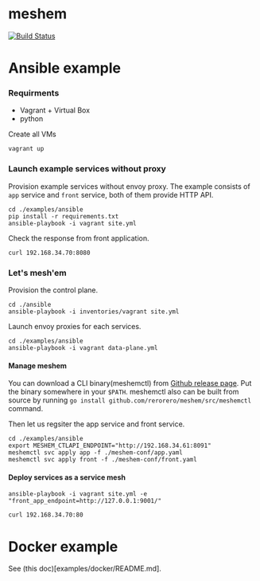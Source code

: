meshem
=======
[![Build Status](https://travis-ci.org/rerorero/meshem.svg?branch=master)](https://travis-ci.org/rerorero/meshem)


Ansible example
=======

### Requirments
- Vagrant + Virtual Box
- python

Create all VMs
```
vagrant up
```

### Launch example services without proxy
Provision example services without envoy proxy. The example consists of `app` service and `front` service, both of them provide HTTP API.
```
cd ./examples/ansible
pip install -r requirements.txt
ansible-playbook -i vagrant site.yml
```
Check the response from front application.
```
curl 192.168.34.70:8080
```

### Let's mesh'em
Provision the control plane.
```
cd ./ansible
ansible-playbook -i inventories/vagrant site.yml
```
Launch envoy proxies for each services.
```
cd ./examples/ansible
ansible-playbook -i vagrant data-plane.yml
```

#### Manage meshem
You can download a CLI binary(meshemctl) from [Github release page](https://github.com/rerorero/meshem/releases). Put the binary somewhere in your `$PATH`. meshemctl also can be built from source by running `go install github.com/rerorero/meshem/src/meshemctl` command.

Then let us regsiter the app service and front service. 
```
cd ./examples/ansible
export MESHEM_CTLAPI_ENDPOINT="http://192.168.34.61:8091"
meshemctl svc apply app -f ./meshem-conf/app.yaml
meshemctl svc apply front -f ./meshem-conf/front.yaml
```

#### Deploy services as a service mesh
```
ansible-playbook -i vagrant site.yml -e "front_app_endpoint=http://127.0.0.1:9001/"
```
```
curl 192.168.34.70:80
```


Docker example
=======
See (this doc)[examples/docker/README.md].

